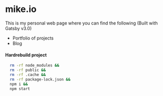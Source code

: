 # mike.io

This is my personal web page where you can find the following (Built with Gatsby v3.0)

- Portfolio of projects
- Blog

#### Hardrebuild project

```bash
  rm -rf node_modules &&
  rm -rf public &&
  rm -rf .cache &&
  rm -rf package-lock.json &&
  npm i &&
  npm start
```

